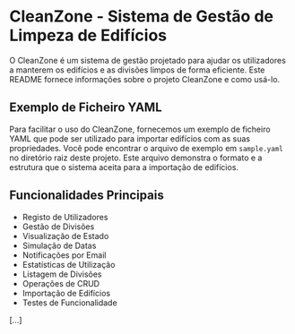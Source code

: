 # CleanZone - Sistema de Gestão de Limpeza de Edifícios

O CleanZone é um sistema de gestão projetado para ajudar os utilizadores a manterem os edifícios e as divisões limpos de forma eficiente. Este README fornece informações sobre o projeto CleanZone e como usá-lo.

## Exemplo de Ficheiro YAML

Para facilitar o uso do CleanZone, fornecemos um exemplo de ficheiro YAML que pode ser utilizado para importar edifícios com as suas propriedades. Você pode encontrar o arquivo de exemplo em `sample.yaml` no diretório raiz deste projeto. Este arquivo demonstra o formato e a estrutura que o sistema aceita para a importação de edifícios.

## Funcionalidades Principais

- Registo de Utilizadores
- Gestão de Divisões
- Visualização de Estado
- Simulação de Datas
- Notificações por Email
- Estatísticas de Utilização
- Listagem de Divisões
- Operações de CRUD
- Importação de Edifícios
- Testes de Funcionalidade

[...]
